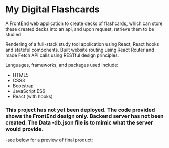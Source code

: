 # My Digital Flashcards

A FrontEnd web application to create decks of flashcards, which can store these created decks into an api, and upon request, retrieve them to be studied.


Rendering of a full-stack study tool application using React, React hooks and stateful components. Built website routing using React Router and made Fetch API calls using RESTful design principles.

Languages, frameworks, and packages used include:

* HTML5
* CSS3
* Bootstrap
* JavaScript ES6
* React (with hooks)

### This project has not yet been deployed.  The code provided shows the FrontEnd design only.  Backend server has not been created.  The Data -db.json file is to mimic what the server would provide.


-see below for a preview of final product:
